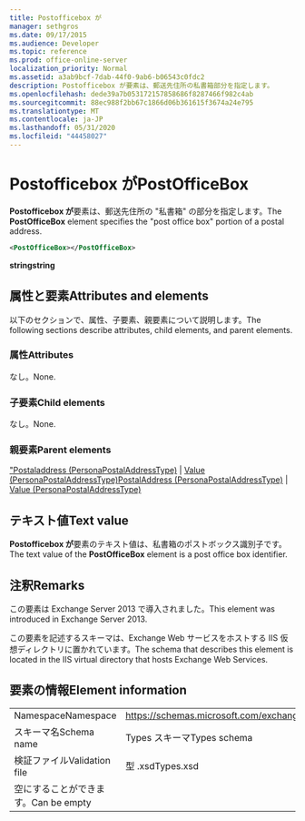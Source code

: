 ```yaml
---
title: Postofficebox が
manager: sethgros
ms.date: 09/17/2015
ms.audience: Developer
ms.topic: reference
ms.prod: office-online-server
localization_priority: Normal
ms.assetid: a3ab9bcf-7dab-44f0-9ab6-b06543c0fdc2
description: Postofficebox が要素は、郵送先住所の私書箱部分を指定します。
ms.openlocfilehash: dede39a7b053172157858686f8287466f982c4ab
ms.sourcegitcommit: 88ec988f2bb67c1866d06b361615f3674a24e795
ms.translationtype: MT
ms.contentlocale: ja-JP
ms.lasthandoff: 05/31/2020
ms.locfileid: "44458027"
---
```

# <a name="postofficebox"></a><span data-ttu-id="3c57e-103">Postofficebox が</span><span class="sxs-lookup"><span data-stu-id="3c57e-103">PostOfficeBox</span></span>

<span data-ttu-id="3c57e-104">**Postofficebox が**要素は、郵送先住所の "私書箱" の部分を指定します。</span><span class="sxs-lookup"><span data-stu-id="3c57e-104">The **PostOfficeBox** element specifies the "post office box" portion of a postal address.</span></span> 
  
```XML
<PostOfficeBox></PostOfficeBox>
```

 <span data-ttu-id="3c57e-105">**string**</span><span class="sxs-lookup"><span data-stu-id="3c57e-105">**string**</span></span>
## <a name="attributes-and-elements"></a><span data-ttu-id="3c57e-106">属性と要素</span><span class="sxs-lookup"><span data-stu-id="3c57e-106">Attributes and elements</span></span>

<span data-ttu-id="3c57e-107">以下のセクションで、属性、子要素、親要素について説明します。</span><span class="sxs-lookup"><span data-stu-id="3c57e-107">The following sections describe attributes, child elements, and parent elements.</span></span>
  
### <a name="attributes"></a><span data-ttu-id="3c57e-108">属性</span><span class="sxs-lookup"><span data-stu-id="3c57e-108">Attributes</span></span>

<span data-ttu-id="3c57e-109">なし。</span><span class="sxs-lookup"><span data-stu-id="3c57e-109">None.</span></span>
  
### <a name="child-elements"></a><span data-ttu-id="3c57e-110">子要素</span><span class="sxs-lookup"><span data-stu-id="3c57e-110">Child elements</span></span>

<span data-ttu-id="3c57e-111">なし。</span><span class="sxs-lookup"><span data-stu-id="3c57e-111">None.</span></span>
  
### <a name="parent-elements"></a><span data-ttu-id="3c57e-112">親要素</span><span class="sxs-lookup"><span data-stu-id="3c57e-112">Parent elements</span></span>

<span data-ttu-id="3c57e-113">["Postaladdress (PersonaPostalAddressType)](postaladdress-personapostaladdresstype.md)  | [Value (PersonaPostalAddressType)](value-personapostaladdresstype.md)</span><span class="sxs-lookup"><span data-stu-id="3c57e-113">[PostalAddress (PersonaPostalAddressType)](postaladdress-personapostaladdresstype.md) | [Value (PersonaPostalAddressType)](value-personapostaladdresstype.md)</span></span>
  
## <a name="text-value"></a><span data-ttu-id="3c57e-114">テキスト値</span><span class="sxs-lookup"><span data-stu-id="3c57e-114">Text value</span></span>

<span data-ttu-id="3c57e-115">**Postofficebox が**要素のテキスト値は、私書箱のポストボックス識別子です。</span><span class="sxs-lookup"><span data-stu-id="3c57e-115">The text value of the **PostOfficeBox** element is a post office box identifier.</span></span> 
  
## <a name="remarks"></a><span data-ttu-id="3c57e-116">注釈</span><span class="sxs-lookup"><span data-stu-id="3c57e-116">Remarks</span></span>

<span data-ttu-id="3c57e-117">この要素は Exchange Server 2013 で導入されました。</span><span class="sxs-lookup"><span data-stu-id="3c57e-117">This element was introduced in Exchange Server 2013.</span></span>
  
<span data-ttu-id="3c57e-118">この要素を記述するスキーマは、Exchange Web サービスをホストする IIS 仮想ディレクトリに置かれています。</span><span class="sxs-lookup"><span data-stu-id="3c57e-118">The schema that describes this element is located in the IIS virtual directory that hosts Exchange Web Services.</span></span>
  
## <a name="element-information"></a><span data-ttu-id="3c57e-119">要素の情報</span><span class="sxs-lookup"><span data-stu-id="3c57e-119">Element information</span></span>

|||
|:-----|:-----|
|<span data-ttu-id="3c57e-120">Namespace</span><span class="sxs-lookup"><span data-stu-id="3c57e-120">Namespace</span></span>  <br/> |https://schemas.microsoft.com/exchange/services/2006/types  <br/> |
|<span data-ttu-id="3c57e-121">スキーマ名</span><span class="sxs-lookup"><span data-stu-id="3c57e-121">Schema name</span></span>  <br/> |<span data-ttu-id="3c57e-122">Types スキーマ</span><span class="sxs-lookup"><span data-stu-id="3c57e-122">Types schema</span></span>  <br/> |
|<span data-ttu-id="3c57e-123">検証ファイル</span><span class="sxs-lookup"><span data-stu-id="3c57e-123">Validation file</span></span>  <br/> |<span data-ttu-id="3c57e-124">型 .xsd</span><span class="sxs-lookup"><span data-stu-id="3c57e-124">Types.xsd</span></span>  <br/> |
|<span data-ttu-id="3c57e-125">空にすることができます。</span><span class="sxs-lookup"><span data-stu-id="3c57e-125">Can be empty</span></span>  <br/> ||
   

